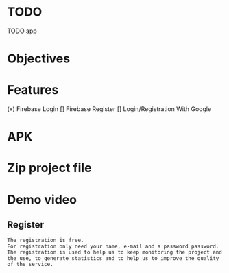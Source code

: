 # TODO

TODO app 

# Objectives


# Features

(x) Firebase Login
[] Firebase Register
[] Login/Registration With Google



# APK

# Zip project file

# Demo video

## Register

    The registration is free.
    For registration only need your name, e-mail and a password password.
    The registration is used to help us to keep monitoring the project and the use, to generate statistics and to help us to improve the quality of the service.

